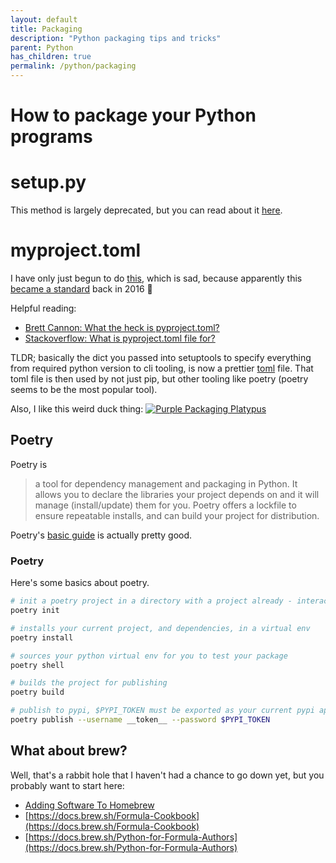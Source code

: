 ```yaml
---
layout: default
title: Packaging
description: "Python packaging tips and tricks"
parent: Python
has_children: true
permalink: /python/packaging
---
```


# How to package your Python programs

# setup.py
This method is largely deprecated, but you can read about it [here](https://jessebot.github.io/onboardme/python/packaging/setuppy).

# myproject.toml
I have only just begun to do [this](https://pip.pypa.io/en/stable/reference/build-system/pyproject-toml/), which is sad, because apparently this
[became a standard](https://peps.python.org/pep-0518/) back in 2016 🤦

Helpful reading:
- [Brett Cannon: What the heck is pyproject.toml?](https://snarky.ca/what-the-heck-is-pyproject-toml/)
- [Stackoverflow: What is pyproject.toml file for?](https://stackoverflow.com/questions/62983756/what-is-pyproject-toml-file-for)

TLDR; basically the dict you passed into setuptools to specify everything from required python version to cli tooling, is now a prettier [toml](https://github.com/toml-lang/toml/blob/main/README.md#toml) file. That toml file is then used by not just pip, but other tooling like poetry (poetry seems to be the most popular tool).

Also, I like this weird duck thing:
[![Purple Packaging Platypus](https://monotreme.club/img/sticker.png)](https://monotreme.club/#/)

## Poetry
Poetry is
> a tool for dependency management and packaging in Python. It allows you to declare the libraries your project depends on and it will manage (install/update) them for you. Poetry offers a lockfile to ensure repeatable installs, and can build your project for distribution.

Poetry's [basic guide](https://python-poetry.org/docs/basic-usage/) is actually pretty good.

### Poetry

Here's some basics about poetry.
```bash
# init a poetry project in a directory with a project already - interactive
poetry init

# installs your current project, and dependencies, in a virtual env
poetry install

# sources your python virtual env for you to test your package
poetry shell

# builds the project for publishing
poetry build

# publish to pypi, $PYPI_TOKEN must be exported as your current pypi api token
poetry publish --username __token__ --password $PYPI_TOKEN
```

## What about brew?
Well, that's a rabbit hole that I haven't had a chance to go down yet, but you
probably want to start here:
- [Adding Software To Homebrew](https://docs.brew.sh/Adding-Software-to-Homebrew#formulae)
- [https://docs.brew.sh/Formula-Cookbook](https://docs.brew.sh/Formula-Cookbook)
- [https://docs.brew.sh/Python-for-Formula-Authors](https://docs.brew.sh/Python-for-Formula-Authors)

[0]: https://jessebot.github.io/onboardme/python/packaging/setuppy "setuppy"
[1]: https://peps.python.org/pep-0517/ "pep-0517"
[2]: https://stackoverflow.com/questions/62983756/what-is-pyproject-toml-file-for "What is pyproject.toml file for"
